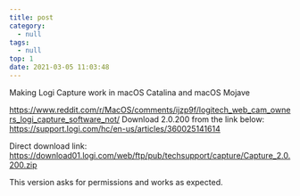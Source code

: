 ```yaml
---
title: post
category:
  - null
tags:
  - null
top: 1
date: 2021-03-05 11:03:48
---
```

Making Logi Capture work in macOS Catalina and macOS Mojave

https://www.reddit.com/r/MacOS/comments/ijzp9f/logitech_web_cam_owners_logi_capture_software_not/
Download 2.0.200 from the link below:
https://support.logi.com/hc/en-us/articles/360025141614

Direct download link: https://download01.logi.com/web/ftp/pub/techsupport/capture/Capture_2.0.200.zip

This version asks for permissions and works as expected.